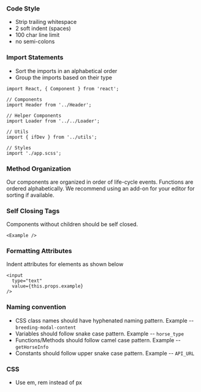 ### Code Style
- Strip trailing whitespace
- 2 soft indent (spaces)
- 100 char line limit
- no semi-colons

### Import Statements
- Sort the imports in an alphabetical order
- Group the imports based on their type

```
import React, { Component } from 'react';

// Components
import Header from '../Header';

// Helper Components
import Loader from '../../Loader';

// Utils
import { ifDev } from '../utils';

// Styles
import './app.scss';
```

### Method Organization
Our components are organized in order of life-cycle events. Functions are
ordered alphabetically. We recommend using an add-on for your editor for sorting
if available.


### Self Closing Tags
Components without children should be self closed.

`<Example />`


### Formatting Attributes
Indent attributes for elements as shown below

```
<input
  type="text"
  value={this.props.example}
/>
```

### Naming convention
- CSS class names should have hyphenated naming pattern. Example -- `breeding-modal-content`
- Variables should follow snake case pattern. Example -- `horse_type`
- Functions/Methods should follow camel case pattern. Example -- `getHorseInfo`
- Constants should follow upper snake case pattern. Example -- `API_URL`


### CSS
- Use em, rem instead of px
